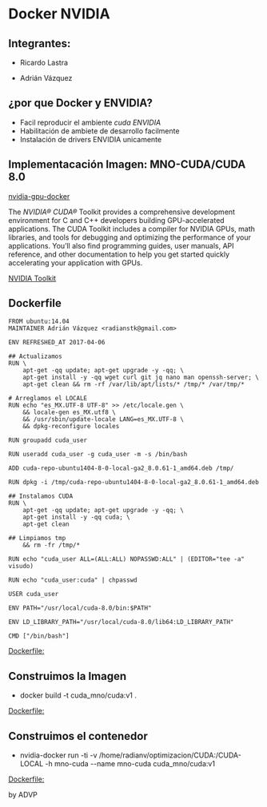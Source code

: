 

# Docker NVIDIA

## Integrantes:

* Ricardo Lastra

* Adrián Vázquez


## ¿por que Docker y ENVIDIA?
- Facil reproducir el ambiente *cuda ENVIDIA*
- Habilitación de ambiete de desarrollo facilmente
- Instalación de drivers ENVIDIA unicamente


## Implementacación Imagen: MNO-CUDA/CUDA 8.0

[nvidia-gpu-docker](https://cloud.githubusercontent.com/assets/3028125/12213714/5b208976-b632-11e5-8406-38d379ec46aa.png)

The *NVIDIA® CUDA®* Toolkit provides a comprehensive development environment for C and C++ developers building GPU-accelerated applications. The CUDA Toolkit includes a compiler for NVIDIA GPUs, math libraries, and tools for debugging and optimizing the performance of your applications. You’ll also find programming guides, user manuals, API reference, and other documentation to help you get started quickly accelerating your application with GPUs. 

[NVIDIA Toolkit](https://developer.nvidia.com/cuda-toolkit)


## Dockerfile 
```
FROM ubuntu:14.04
MAINTAINER Adrián Vázquez <radianstk@gmail.com>

ENV REFRESHED_AT 2017-04-06

## Actualizamos
RUN \
    apt-get -qq update; apt-get upgrade -y -qq; \
    apt-get install -y -qq wget curl git jq nano man openssh-server; \
    apt-get clean && rm -rf /var/lib/apt/lists/* /tmp/* /var/tmp/*

# Arreglamos el LOCALE
RUN echo "es_MX.UTF-8 UTF-8" >> /etc/locale.gen \
    && locale-gen es_MX.utf8 \
    && /usr/sbin/update-locale LANG=es_MX.UTF-8 \
    && dpkg-reconfigure locales

RUN groupadd cuda_user

RUN useradd cuda_user -g cuda_user -m -s /bin/bash

ADD cuda-repo-ubuntu1404-8-0-local-ga2_8.0.61-1_amd64.deb /tmp/

RUN dpkg -i /tmp/cuda-repo-ubuntu1404-8-0-local-ga2_8.0.61-1_amd64.deb

## Instalamos CUDA
RUN \
    apt-get -qq update; apt-get upgrade -y -qq; \
    apt-get install -y -qq cuda; \
    apt-get clean

## Limpiamos tmp
    && rm -fr /tmp/*

RUN echo "cuda_user ALL=(ALL:ALL) NOPASSWD:ALL" | (EDITOR="tee -a" visudo)

RUN echo "cuda_user:cuda" | chpasswd

USER cuda_user

ENV PATH="/usr/local/cuda-8.0/bin:$PATH"

ENV LD_LIBRARY_PATH="/usr/local/cuda-8.0/lib64:LD_LIBRARY_PATH"

CMD ["/bin/bash"]
```
[Dockerfile:](docker-images/Dockerfile)

## Construimos la Imagen

- docker build -t cuda_mno/cuda:v1 . 

[Dockerfile:](images/cuda-imagen-v1.png)

## Construimos el contenedor

- nvidia-docker run -ti -v /home/radianv/optimizacion/CUDA:/CUDA-LOCAL -h mno-cuda --name mno-cuda cuda_mno/cuda:v1

[Dockerfile:](docker-images/cuda-container-v1.png)

by ADVP
